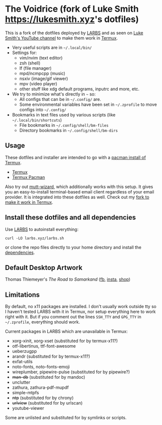 # The Voidrice (fork of Luke Smith <https://lukesmith.xyz>'s dotfiles)

This is a fork of the dotfiles deployed by [LARBS](https://larbs.xyz) and as
seen on [Luke Smith's YouTube channel](https://youtube.com/c/lukesmithxyz) to
make them work in [Termux](https://github.com/termux/termux-app).

- Very useful scripts are in `~/.local/bin/`
- Settings for:
	- vim/nvim (text editor)
	- zsh (shell)
	- lf (file manager)
	- mpd/ncmpcpp (music)
	- nsxiv (image/gif viewer)
	- mpv (video player)
	- other stuff like xdg default programs, inputrc and more, etc.
- We try to minimize what's directly in `~` so:
	- All configs that can be in `~/.config/` are.
	- Some environmental variables have been set in `~/.zprofile` to move configs into `~/.config/`
- Bookmarks in text files used by various scripts (like `~/.local/bin/shortcuts`)
	- File bookmarks in `~/.config/shell/bm-files`
	- Directory bookmarks in `~/.config/shell/bm-dirs`

## Usage

These dotfiles and installer are intended to go with a
[pacman install of Termux](https://wiki.termux.com/wiki/Switching_package_manager).

- [Termux](https://github.com/termux)
- [Termux Pacman](https://github.com/termux-pacman)

Also try out [mutt-wizard](https://github.com/lukesmithxyz/mutt-wizard), which
additionally works with this setup. It gives you an easy-to-install
terminal-based email client regardless of your email provider. It is
integrated into these dotfiles as well. Check out my
[fork to make it work in Termux](https://github.com/ncv-xyz/mutt-wizard).

## Install these dotfiles and all dependencies

Use [LARBS](https://larbs.xyz) to autoinstall everything:

```
curl -LO larbs.xyz/larbs.sh
```

or clone the repo files directly to your home directory and install the
[dependencies](https://ncv.codeberg.page/progs.csv).

## Default Desktop Artwork

Thomas Thiemeyer's *The Road to Samarkand* ([fb](https://www.facebook.com/t.thiemeyer/), [insta](https://www.instagram.com/tthiemeyer/), [shop](https://www.redbubble.com/de/people/TThiemeyer/shop))

## Limitations

By default, no x11 packages are installed. I don't usually work outside tty so
I haven't tested LARBS with it in Termux, nor setup everything here to work
right with it. But if you comment out the lines `SSH_TTY` and `GPG_TTY` in
`~/.zprofile`, everything should work.

Current packages in LARBS which are unavailable in Termux:

- xorg-xinit, xorg-xset (substituted for by termux-x11?)
- otf-libertinus, ttf-font-awesome
- ueberzugpp
- arandr (substituted for by termux-x11?)
- exfat-utils
- noto-fonts, noto-fonts-emoji
- wireplumber, pipewire-pulse (substituted for by pipewire?)
- ~~man-db~~ (substituted for by mandoc)
- unclutter
- zathura, zathura-pdf-mupdf
- simple-mtpfs
- ~~ntp~~ (substituted for by chrony)
- ~~urlview~~ (substituted for by urlscan)
- youtube-viewer

Some are unlisted and substituted for by symlinks or scripts.

